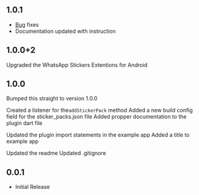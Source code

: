 ## 1.0.1

- [Bug](https://github.com/vincekruger/flutter_whatsapp_stickers/issues/1) fixes
- Documentation updated with instruction

## 1.0.0+2

Upgraded the WhatsApp Stickers Extentions for Android

## 1.0.0

Bumped this straight to version 1.0.0

Created a listener for the`addStickerPack` method
Added a new build config field for the sticker_packs.json file
Added propper documentation to the plugin dart file

Updated the plugin import statements in the example app
Added a title to example app

Updated the readme
Updated .gitignore

## 0.0.1

* Initial Release